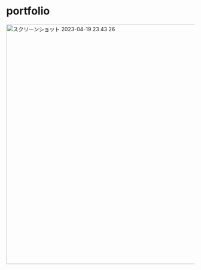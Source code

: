 # portfolio

<img width="639" alt="スクリーンショット 2023-04-19 23 43 26" src="https://user-images.githubusercontent.com/6904739/233113578-99a14687-fd63-42d9-9c62-0afe8bea0fdd.png">
